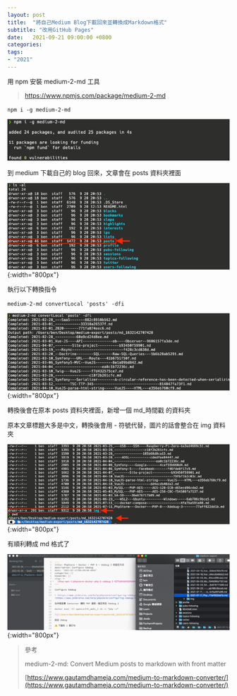 ```yaml
---
layout: post
title:  "將自己Medium Blog下載回來並轉換成Markdown格式"
subtitle: "改用GitHub Pages"
date:   2021-09-21 09:00:00 +0800
categories:
tags:
- "2021"
---
```


用 npm 安裝 medium-2-md 工具

> https://www.npmjs.com/package/medium-2-md

`npm i -g medium-2-md`

![](/images/2021-09-21/2021-09-21-01.png)

到 medium 下載自己的 blog 回來，文章會在 posts 資料夾裡面

![](/images/2021-09-21/2021-09-21-02.png){:width="800px"}

執行以下轉換指令

`medium-2-md convertLocal 'posts' -dfi`

![](/images/2021-09-21/2021-09-21-03.png){:width="800px"}

轉換後會在原本 posts 資料夾裡面，新增一個 md_時間戳 的資料夾

原本文章標題大多是中文，轉換後會用 - 符號代替，圖片的話會整合在 img 資料夾

![](/images/2021-09-21/2021-09-21-04.png){:width="800px"}

有順利轉成 md 格式了

![](/images/2021-09-21/2021-09-21-05.png){:width="800px"}

> 參考
> 
> medium-2-md: Convert Medium posts to markdown with front matter
> 
> [https://www.gautamdhameja.com/medium-to-markdown-converter/](https://www.gautamdhameja.com/medium-to-markdown-converter/)
